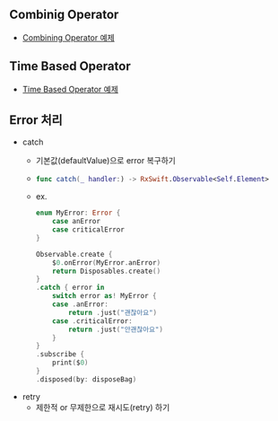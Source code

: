## Combinig Operator
- [Combining Operator 예제](https://github.com/Jinoo9622/iOS/blob/master/Chapter4/06_SearchBlog/CombiningOperators.playground/Contents.swift)

## Time Based Operator
- [Time Based Operator 예제](https://github.com/Jinoo9622/iOS/blob/master/Chapter4/06_SearchBlog/TimeBasedOperators.playground/Contents.swift)

## Error 처리
- catch
  - 기본값(defaultValue)으로 error 복구하기 
  - ```swift
    func catch(_ handler:) -> RxSwift.Observable<Self.Element>
    ```
  - ex.
  
      ```swift
      enum MyError: Error {
          case anError
          case criticalError
      }

      Observable.create {
          $0.onError(MyError.anError)
          return Disposables.create()
      }
      .catch { error in 
          switch error as! MyError {
          case .anError:
              return .just("괜찮아요")
          case .criticalError:
              return .just("안괜찮아요")
          } 
      }
      .subscribe {
          print($0)
      }
      .disposed(by: disposeBag)
      ```
- retry
  - 제한적 or 무제한으로 재시도(retry) 하기 
